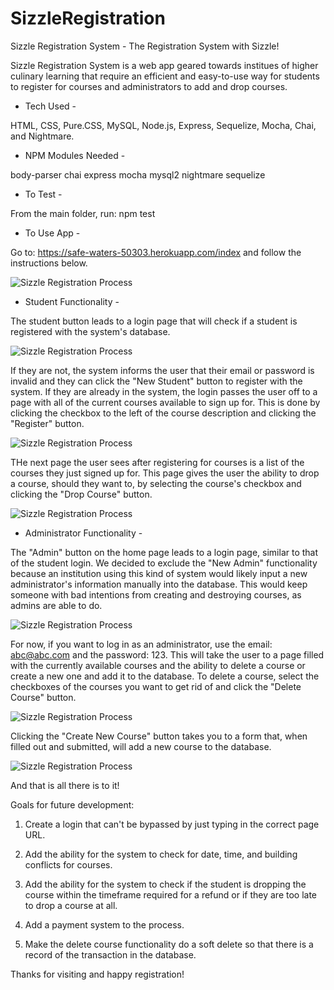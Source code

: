# SizzleRegistration

Sizzle Registration System - The Registration System with Sizzle!

Sizzle Registration System is a web app geared towards institues of higher culinary learning that require an efficient and easy-to-use way for students to register for courses and administrators to add and drop courses.

- Tech Used -

HTML, CSS, Pure.CSS, MySQL, Node.js, Express, Sequelize, Mocha, Chai, and Nightmare.


- NPM Modules Needed -

body-parser
chai
express
mocha
mysql2
nightmare
sequelize


- To Test -

From the main folder, run: npm test


- To Use App - 

Go to: https://safe-waters-50303.herokuapp.com/index and follow the instructions below.


![Sizzle Registration Process](public/assets/images/Capture1.png)

- Student Functionality -

The student button leads to a login page that will check if a student is registered with the system's database.

![Sizzle Registration Process](public/assets/images/Capture2.png)

If they are not, the system informs the user that their email or password is invalid and they can click the "New Student" button to register with the system. If they are already in the system, the login passes the user off to a page with all of the current courses available to sign up for. This is done by clicking the checkbox to the left of the course description and clicking the "Register" button.

![Sizzle Registration Process](public/assets/images/Capture3.png)

THe next page the user sees after registering for courses is a list of the courses they just signed up for. This page gives the user the ability to drop a course, should they want to, by selecting the course's checkbox and clicking the "Drop Course" button.

![Sizzle Registration Process](public/assets/images/Capture4.png)

- Administrator Functionality -

The "Admin" button on the home page leads to a login page, similar to that of the student login. We decided to exclude the "New Admin" functionality because an institution using this kind of system would likely input a new administrator's information manually into the database. This would keep someone with bad intentions from creating and destroying courses, as admins are able to do.

![Sizzle Registration Process](public/assets/images/Capture5.png)

For now, if you want to log in as an administrator, use the email: abc@abc.com and the password: 123. This will take the user to a page filled with the currently available courses and the ability to delete a course or create a new one and add it to the database. To delete a course, select the checkboxes of the courses you want to get rid of and click the "Delete Course" button.

![Sizzle Registration Process](public/assets/images/Capture6.png)

Clicking the "Create New Course" button takes you to a form that, when filled out and submitted, will add a new course to the database.

![Sizzle Registration Process](public/assets/images/Capture7.png)


And that is all there is to it!


Goals for future development:

1. Create a login that can't be bypassed by just typing in the correct page URL.

2. Add the ability for the system to check for date, time, and building conflicts for courses.

3. Add the ability for the system to check if the student is dropping the course within the timeframe required for a refund or if they are too late to drop a course at all.

4. Add a payment system to the process.

5. Make the delete course functionality do a soft delete so that there is a record of the transaction in the database.


Thanks for visiting and happy registration!